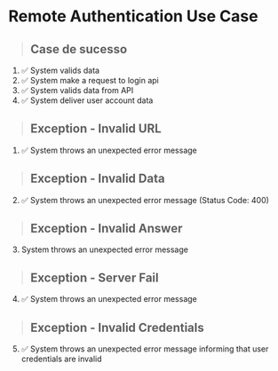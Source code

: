 # Remote Authentication Use Case

> ## Case de sucesso
1. ✅ System valids data
2. ✅ System make a request to login api
3. ✅ System valids data from API
4. ✅ System deliver user account data

> ## Exception - Invalid URL
1. ✅ System throws an unexpected error message

> ## Exception - Invalid Data
2. ✅ System throws an unexpected error message (Status Code: 400)

> ## Exception - Invalid Answer
3. System throws an unexpected error message

> ## Exception - Server Fail 
4. ✅ System throws an unexpected error message

> ## Exception - Invalid Credentials
5. ✅ System throws an unexpected error message informing that user credentials are invalid
